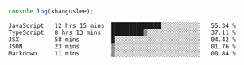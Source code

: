 ```js
console.log(khanguslee);
```

<!--START_SECTION:waka-->
```text
JavaScript   12 hrs 15 mins  ██████████████░░░░░░░░░░░   55.34 % 
TypeScript   8 hrs 13 mins   █████████▒░░░░░░░░░░░░░░░   37.11 % 
JSX          58 mins         █░░░░░░░░░░░░░░░░░░░░░░░░   04.42 % 
JSON         23 mins         ▒░░░░░░░░░░░░░░░░░░░░░░░░   01.76 % 
Markdown     11 mins         ▒░░░░░░░░░░░░░░░░░░░░░░░░   00.84 % 
```
<!--END_SECTION:waka-->

<!--
**khanguslee/khanguslee** is a ✨ _special_ ✨ repository because its `README.md` (this file) appears on your GitHub profile.

Here are some ideas to get you started:

- 🔭 I’m currently working on ...
- 🌱 I’m currently learning ...
- 👯 I’m looking to collaborate on ...
- 🤔 I’m looking for help with ...
- 💬 Ask me about ...
- 📫 How to reach me: ...
- 😄 Pronouns: ...
- ⚡ Fun fact: ...
-->
